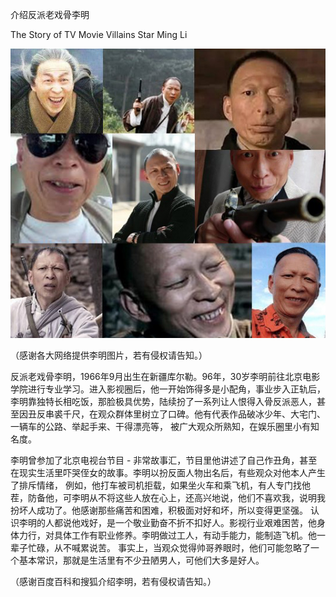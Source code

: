 介绍反派老戏骨李明

The Story of TV Movie Villains Star Ming Li


![介绍反派老戏骨李明](https://github.com/ywangnccu/ywang/blob/main/images/MingLi.jpg)

（感谢各大网络提供李明图片，若有侵权请告知。）

反派老戏骨李明，1966年9月出生在新疆库尔勒。96年，30岁李明前往北京电影学院进行专业学习。进入影视圈后，他一开始饰得多是小配角，事业步入正轨后，
李明靠独特长相吃饭，那脸极具优势，陆续扮了一系列让人恨得入骨反派恶人，甚至因丑反串裘千尺，在观众群体里树立了口碑。他有代表作品破冰少年、大宅门、一辆车的公路、举起手来、干得漂亮等，
被广大观众所熟知，在娱乐圈里小有知名度。

李明曾参加了北京电视台节目 - 非常故事汇，节目里他讲述了自己作丑角，甚至在现实生活里吓哭侄女的故事。李明以扮反面人物出名后，有些观众对他本人产生了排斥情绪，
例如，他打车被司机拒载，如果坐火车和乘飞机，有人专门找他茬，防备他，可李明从不将这些人放在心上，还高兴地说，他们不喜欢我，说明我扮坏人成功了。他感谢那些痛苦和困难，积极面对好和坏，所以变得更坚强。
认识李明的人都说他戏好，是一个敬业勤奋不折不扣好人。影视行业艰难困苦，他身体力行，对具体工作有职业修养。李明做过工人，有动手能力，能制造飞机。他一辈子忙碌，从不喊累说苦。
事实上，当观众觉得帅哥养眼时，他们可能忽略了一个基本常识，那就是生活里有不少丑陋男人，可他们大多是好人。

（感谢百度百科和搜狐介绍李明，若有侵权请告知。）
